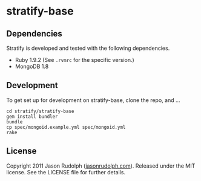 # stratify-base

## Dependencies

Stratify is developed and tested with the following dependencies.

* Ruby 1.9.2 (See `.rvmrc` for the specific version.)
* MongoDB 1.8

## Development

To get set up for development on stratify-base, clone the repo, and ...

    cd stratify/stratify-base
    gem install bundler
    bundle
    cp spec/mongoid.example.yml spec/mongoid.yml
    rake

## License

Copyright 2011 Jason Rudolph ([jasonrudolph.com](http://jasonrudolph.com)). Released under the MIT license. See the LICENSE file for further details.
